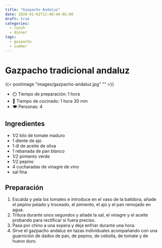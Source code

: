 ```yaml
---
title: "Gazpacho Andaluz"
date: 2020-01-01T12:40:44-05:00
draft: true 
categories: 
  - lunch 
  - dinner 
tags: 
  - gazpacho 
  - summer 
---
```


# Gazpacho tradicional andaluz 

{{< postimage "images/gazpacho-andaluz.jpg" "" >}}


- ⏲️  Tiempo de preparación: 1 hora 
- 🍳 Tiempo de cocinado: 1 hora 30 min 
- 🍽️ Personas: 4       

## Ingredientes

- 1/2 kilo de tomate maduro
- 1 diente de ajo
- 1 dl de aceite de oliva
- 1 rebanada de pan blanco
- 1/2 pimiento verde
- 1/2 pepino
- 4 cucharadas de vinagre de vino
- sal fina

## Preparación

1. Escalda y pela los tomates e introduce en el vaso de la batidora, añade el pepino pelado y troceado, el pimiento, el ajo y el pan remojado en agua. 
2. Tritura durante unos segundos y añade la sal, el vinagre y el aceite probando para rectificar si fuera preciso.
3. Pasa por chino a una sopera y deja enfriar durante una hora.
4. Sirve el gazpacho andaluz en tazas individuales acompañando con una guarnición de dados de pan, de pepino, de cebolla, de tomate y de huevo duro.



